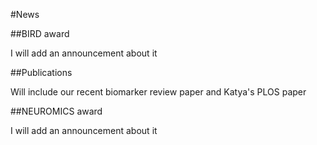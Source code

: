#News

##BIRD award

I will add an announcement about it

##Publications

Will include our recent biomarker review paper and Katya's PLOS paper

##NEUROMICS award

I will add an announcement about it
